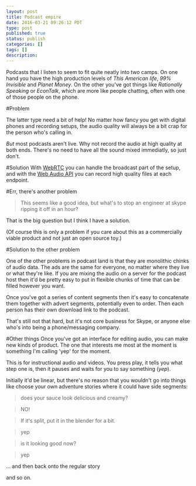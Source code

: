 ```yaml
---
layout: post
title: Podcast empire
date: 2016-03-21 09:26:12 PDT
type: post
published: true
status: publish
categories: []
tags: []
description: 
---
```


Podcasts that I listen to seem to fit quite neatly into two camps. On one hand you have the high production levels of _This American life_, _99% Invisible_ and _Planet Money_. On the other you've got things like _Rationally Speaking_ or _EconTalk_, which are more like people chatting, often with one of those people on the phone.

#Problem

The latter type need a bit of help! No matter how fancy you get with digital phones and recording setups, the audio quality will always be a bit crap for the person who's calling in. 

_But_ most podcasts aren't live. Why not record the audio at high quality at both ends. There's no need to have all the sound mixed immediatly, so just don't.

#Solution
With [WebRTC](https://webrtc.org/) you can handle the broadcast part of the setup, and with the [Web Audio API](https://developer.mozilla.org/en-US/docs/Web/API/Web_Audio_API) you can record high quality files at each endpoint.

#Err, there's another problem

> This seems like a good idea, but what's to stop an engineer at skype ripping it off in an hour?

That is the big question but I think I have a solution.

(Of course this is only a problem if you care about this as a commercially viable product and not just an open source toy.)

#Solution to the other problem

One of the other problems in podcast land is that they are monolithic chinks of audio data. The ads are the same for everyone, no matter where they live or what they're like. If you are mixing the audio on a server for the podcast host then it'd be pretty easy to put in flexible chunks of time that can be filled however you want.

Once you've got a series of content segments then it's easy to concatenate them together with advert segments, potentially even to order. Then each person has their own download link to the podcast.

That's still not that hard, but it's not core business for Skype, or anyone else who's into being a phone/messaging company.

#Other things
Once you've got an interface for editing audio, you can make new kinds of product. The one that interests me most at the moment is something I'm calling 'yep' for the moment.

This is for instructional audio and videos. You press play, it tells you what step one is, then it pauses and waits for you to say something (_yep_).

Initially it'd be linear, but there's no reason that you wouldn't go into things like choose your own adventure stories where it could have side segments:

> does your sauce look delicious and creamy?

> NO!

> If it's split, put it in the blender for a bit.

> yep

> is it looking good now?

> yep
 
... and then back onto the regular story

and so on.

